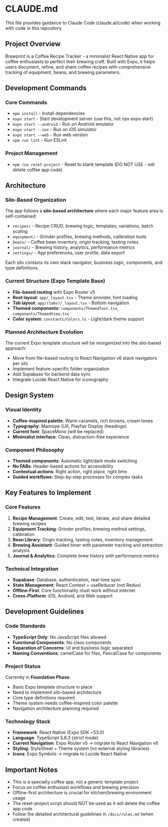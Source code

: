 # CLAUDE.md

This file provides guidance to Claude Code (claude.ai/code) when working with code in this repository.

## Project Overview

Brewprint is a Coffee Recipe Tracker - a minimalist React Native app for coffee enthusiasts to perfect their brewing craft. Built with Expo, it helps users document, refine, and share coffee recipes with comprehensive tracking of equipment, beans, and brewing parameters.

## Development Commands

### Core Commands
- `npm install` - Install dependencies
- `expo start` - Start development server (use this, not npx expo start)
- `expo start --android` - Run on Android emulator
- `expo start --ios` - Run on iOS simulator
- `expo start --web` - Run web version
- `npm run lint` - Run ESLint

### Project Management
- `npm run reset-project` - Reset to blank template (DO NOT USE - will delete coffee app code)

## Architecture

### Silo-Based Organization
The app follows a **silo-based architecture** where each major feature area is self-contained:

- `recipes/` - Recipe CRUD, brewing logic, templates, variations, batch scaling
- `equipment/` - Grinder profiles, brewing methods, calibration tools
- `beans/` - Coffee bean inventory, origin tracking, tasting notes
- `journal/` - Brewing history, analytics, performance metrics
- `settings/` - App preferences, user profile, data export

Each silo contains its own stack navigator, business logic, components, and type definitions.

### Current Structure (Expo Template Base)
- **File-based routing** with Expo Router v5
- **Root layout**: `app/_layout.tsx` - Theme provider, font loading
- **Tab layout**: `app/(tabs)/_layout.tsx` - Bottom navigation
- **Themed components**: `components/ThemedText.tsx`, `components/ThemedView.tsx`
- **Color system**: `constants/Colors.ts` - Light/dark theme support

### Planned Architecture Evolution
The current Expo template structure will be reorganized into the silo-based approach:
- Move from file-based routing to React Navigation v6 stack navigators per silo
- Implement feature-specific folder organization
- Add Supabase for backend data sync
- Integrate Lucide React Native for iconography

## Design System

### Visual Identity
- **Coffee-inspired palette**: Warm caramels, rich browns, cream tones
- **Typography**: Manrope (UI), Playfair Display (headings)
- **Current font**: SpaceMono (will be replaced)
- **Minimalist interface**: Clean, distraction-free experience

### Component Philosophy  
- **Themed components**: Automatic light/dark mode switching
- **No FABs**: Header-based actions for accessibility
- **Contextual actions**: Right action, right place, right time
- **Guided workflows**: Step-by-step processes for complex tasks

## Key Features to Implement

### Core Features
1. **Recipe Management**: Create, edit, test, iterate, and share detailed brewing recipes
2. **Equipment Tracking**: Grinder profiles, brewing method settings, calibration
3. **Bean Library**: Origin tracking, tasting notes, inventory management
4. **Brewing Assistant**: Guided timer with parameter tracking and extraction analysis
5. **Journal & Analytics**: Complete brew history with performance metrics

### Technical Integration
- **Supabase**: Database, authentication, real-time sync
- **State Management**: React Context + useReducer (not Redux)
- **Offline-First**: Core functionality must work without internet
- **Cross-Platform**: iOS, Android, and Web support

## Development Guidelines

### Code Standards
- **TypeScript Only**: No JavaScript files allowed
- **Functional Components**: No class components
- **Separation of Concerns**: UI and business logic separated
- **Naming Conventions**: camelCase for files, PascalCase for components

### Project Status
Currently in **Foundation Phase**:
- Basic Expo template structure in place
- Need to implement silo-based architecture
- Core type definitions required
- Theme system needs coffee-inspired color palette
- Navigation architecture planning required

### Technology Stack
- **Framework**: React Native (Expo SDK ~53.0)
- **Language**: TypeScript 5.8.3 (strict mode)
- **Current Navigation**: Expo Router v5 → migrate to React Navigation v6
- **Styling**: StyleSheet + Theme system (no external styling libraries)
- **Icons**: Expo Symbols → migrate to Lucide React Native

## Important Notes

- This is a specialty coffee app, not a generic template project
- Focus on coffee enthusiast workflows and brewing precision
- Offline-first architecture is crucial for kitchen/brewing environment usage
- The reset-project script should NOT be used as it will delete the coffee app code
- Follow the detailed architectural guidelines in `/docs/rules.md` (when created)